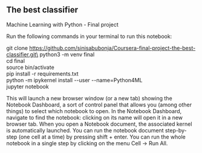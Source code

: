 ## The best classifier
Machine Learning with Python - Final project

Run the following commands in your terminal to run this notebook:

git clone https://github.com/sinisabubonja/Coursera-final-project-the-best-classifier.git\
python3 -m venv final\
cd final\
source bin/activate\
pip install -r requirements.txt\
python -m ipykernel install --user --name=Python4ML\
jupyter notebook

This will launch a new browser window (or a new tab) showing the Notebook Dashboard, a sort of control panel that allows you (among other things) to select which notebook to open. In the Notebook Dashboard, navigate to find the notebook: clicking on its name will open it in a new browser tab. When you open a Notebook document, the associated kernel is automatically launched. You can run the notebook document step-by-step (one cell at a time) by pressing shift + enter. You can run the whole notebook in a single step by clicking on the menu Cell -> Run All.
